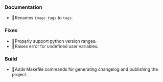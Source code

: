 ### Documentation

- 📜Renames `image_tags` to `tags`.

### Fixes

- 🐛Properly support python version ranges.
- 🐛Raises error for undefined user variables.

### Build

- 🔧Adds Makefile commands for generating changelog and publishing the project.